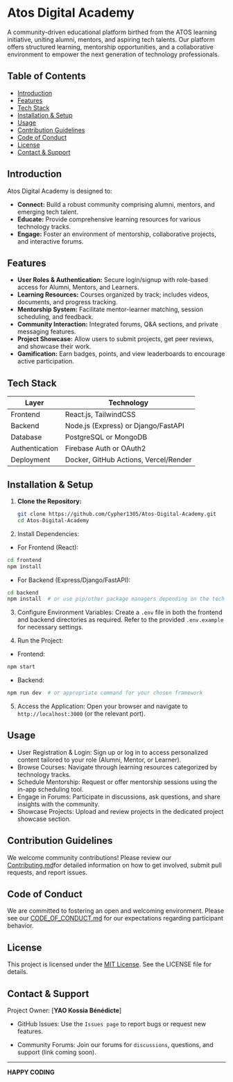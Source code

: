 # Atos Digital Academy

A community-driven educational platform birthed from the ATOS learning initiative, uniting alumni, mentors, and aspiring tech talents. Our platform offers structured learning, mentorship opportunities, and a collaborative environment to empower the next generation of technology professionals.

## Table of Contents
- [Introduction](#introduction)
- [Features](#features)
- [Tech Stack](#tech-stack)
- [Installation & Setup](#installation--setup)
- [Usage](#usage)
- [Contribution Guidelines](#contribution-guidelines)
- [Code of Conduct](#code-of-conduct)
- [License](#license)
- [Contact & Support](#contact--support)

## Introduction

Atos Digital Academy is designed to:
- **Connect:** Build a robust community comprising alumni, mentors, and emerging tech talent.
- **Educate:** Provide comprehensive learning resources for various technology tracks.
- **Engage:** Foster an environment of mentorship, collaborative projects, and interactive forums.

## Features
- **User Roles & Authentication:** Secure login/signup with role-based access for Alumni, Mentors, and Learners.
- **Learning Resources:** Courses organized by track; includes videos, documents, and progress tracking.
- **Mentorship System:** Facilitate mentor-learner matching, session scheduling, and feedback.
- **Community Interaction:** Integrated forums, Q&A sections, and private messaging features.
- **Project Showcase:** Allow users to submit projects, get peer reviews, and showcase their work.
- **Gamification:** Earn badges, points, and view leaderboards to encourage active participation.

## Tech Stack

| Layer       | Technology                               |
|-------------|------------------------------------------|
| Frontend    | React.js, TailwindCSS                    |
| Backend     | Node.js (Express) or Django/FastAPI      |
| Database    | PostgreSQL or MongoDB                    |
| Authentication  | Firebase Auth or OAuth2               |
| Deployment  | Docker, GitHub Actions, Vercel/Render      |

## Installation & Setup

1. **Clone the Repository:**
   ```bash
   git clone https://github.com/Cypher1305/Atos-Digital-Academy.git
   cd Atos-Digital-Academy
   ```

2. Install Dependencies:

* For Frontend (React):
```bash
cd frontend
npm install
```
* For Backend (Express/Django/FastAPI):
```bash
cd backend
npm install  # or use pip/other package managers depending on the tech stack
```
3. Configure Environment Variables:
Create a `.env` file in both the frontend and backend directories as required. Refer to the provided `.env.example` for necessary settings.

4. Run the Project:

* Frontend:
```bash
npm start
```
* Backend:
```bash
npm run dev  # or appropriate command for your chosen framework
```
5. Access the Application:
Open your browser and navigate to `http://localhost:3000` (or the relevant port).

## Usage
* User Registration & Login: Sign up or log in to access personalized content tailored to your role (Alumni, Mentor, or Learner).
* Browse Courses: Navigate through learning resources categorized by technology tracks.
* Schedule Mentorship: Request or offer mentorship sessions using the in-app scheduling tool.
* Engage in Forums: Participate in discussions, ask questions, and share insights with the community.
* Showcase Projects: Upload and review projects in the dedicated project showcase section.

## Contribution Guidelines
We welcome community contributions! Please review our  [Contributing.md](CONTRIBUTING.md)for detailed information on how to get involved, submit pull requests, and report issues.

## Code of Conduct
We are committed to fostering an open and welcoming environment. Please see our [CODE_OF_CONDUCT.md](CODE_OF_CONDUCT.md) for our expectations regarding participant behavior.

## License
This project is licensed under the [MIT License](LICENSE). See the LICENSE file for details.

## Contact & Support
Project Owner: [**YAO Kossia Bénédicte**]

* GitHub Issues: Use the `Issues page` to report bugs or request new features.

* Community Forums: Join our forums for `discussions`, questions, and support (link coming soon).

---
**HAPPY CODING**
